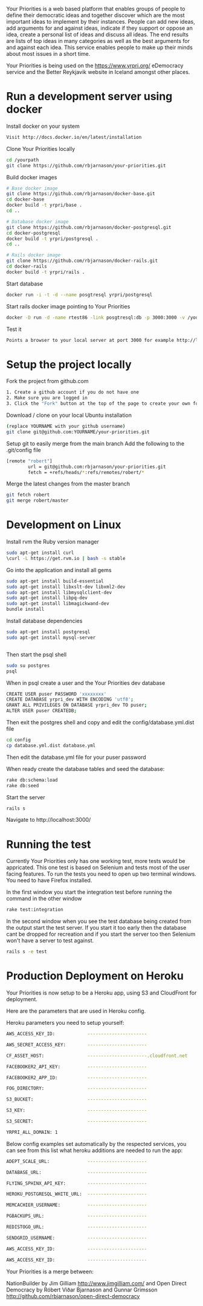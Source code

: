 Your Priorities is a web based platform that enables groups of people to define their democratic ideas and together discover which are the most important ideas to implement by their instances.  People can add new ideas, add arguments for and against ideas, indicate if they support or oppose an idea, create a personal list of ideas and discuss all ideas. The end results are lists of top ideas in many categories as well as the best arguments for and against each idea. This service enables people to make up their minds about most issues in a short time.

Your Priorities is being used on the https://www.yrpri.org/ eDemocracy service and the Better Reykjavik website in Iceland amongst other places.

Run a development server using docker
=====================================

Install docker on your system
````bash
Visit http://docs.docker.io/en/latest/installation
````

Clone Your Priorities locally
````bash
cd /yourpath
git clone https://github.com/rbjarnason/your-priorities.git
````

Build docker images
````bash
# Base docker image
git clone https://github.com/rbjarnason/docker-base.git
cd docker-base
docker build -t yrpri/base .
cd ..

# Database docker image
git clone https://github.com/rbjarnason/docker-postgresql.git
cd docker-postgresql
docker build -t yrpri/postgresql .
cd ..

# Rails docker image
git clone https://github.com/rbjarnason/docker-rails.git
cd docker-rails
docker build -t yrpri/rails .
````

Start database
````bash
docker run -i -t -d --name posgtresql yrpri/postgresql
````

Start rails docker image pointing to Your Priorities
````bash
docker -D run -d -name rtest86 -link posgtresql:db -p 3000:3000 -v /yourpath/your-priorities:/var/www/your-priorities -e APP_NAME=your-priorities yrpri/rails
````

Test it
````bash
Points a browser to your local server at port 3000 for example http://localhost:3000/ or http://your.ip.addr.number:3000
````

Setup the project locally
=========================

Fork the project from github.com
````bash
1. Create a github account if you do not have one
2. Make sure you are logged in
3. Click the "Fork" button at the top of the page to create your own fork
````

Download / clone on your local Ubuntu installation
````bash
(replace YOURNAME with your github username)
git clone git@github.com:YOURNAME/your-priorities.git
````

Setup git to easily merge from the main branch
Add the following to the .git/config file
````bash
[remote "robert"]
        url = git@github.com:rbjarnason/your-priorities.git
        fetch = +refs/heads/*:refs/remotes/robert/*
````

Merge the latest changes from the master branch
````bash
git fetch robert
git merge robert/master
````

Development on Linux
====================

Install rvm the Ruby version manager
````bash
sudo apt-get install curl
\curl -L https://get.rvm.io | bash -s stable
````

Go into the application and install all gems
````bash
sudo apt-get install build-essential
sudo apt-get install libxslt-dev libxml2-dev
sudo apt-get install libmysqlclient-dev
sudo apt-get install libpq-dev
sudo apt-get install libmagickwand-dev
bundle install
````

Install database dependencies
````bash
sudo apt-get install postgresql
sudo apt-get install mysql-server



````

Then start the psql shell
````bash
sudo su postgres
psql
````

When in psql create a user and the Your Priorities dev database
````bash
CREATE USER puser PASSWORD 'xxxxxxxx'
CREATE DATABASE yrpri_dev WITH ENCODING 'utf8';
GRANT ALL PRIVILEGES ON DATABASE yrpri_dev TO puser;
ALTER USER puser CREATEDB;
````

Then exit the postgres shell and copy and edit the config/database.yml.dist file
````bash
cd config
cp database.yml.dist database.yml
````

Then edit the database.yml file for your puser password

When ready create the database tables and seed the database:
````bash
rake db:schema:load
rake db:seed
````

Start the server
````bash
rails s
````

Navigate to http://localhost:3000/

Running the test
================

Currently Your Priorities only has one working test, more tests would be appricated. 
This one test is based on Selenium and tests most of the user facing features. To 
run the tests you need to open up two terminal windows.  You need to have Firefox 
installed.


In the first window you start the integration test before running the command in the other window
````bash
rake test:integration
````

In the second window when you see the test database being created from the output start the test server.
If you start it too early then the database cant be dropped for recreation and if you start the server too 
then Selenium won't have a server to test against.
````bash
rails s -e test
````

Production Deployment on Heroku
===============================

Your Priorities is now setup to be a Heroku app, using S3 and CloudFront for deployment.

Here are the parameters that are used in Heroku config.

Heroku parameters you need to setup yourself:
````bash
AWS_ACCESS_KEY_ID:            ----------------------
````
````bash
AWS_SECRET_ACCESS_KEY:        ----------------------
````
````bash
CF_ASSET_HOST:                ----------------------.cloudfront.net
````
````bash
FACEBOOKER2_API_KEY:          ----------------------
````
````bash
FACEBOOKER2_APP_ID:           ----------------------
````
````bash
FOG_DIRECTORY:                ----------------------
````
````bash
S3_BUCKET:                    ----------------------
````
````bash
S3_KEY:                       ----------------------
````
````bash
S3_SECRET:                    ----------------------
````
````bash
YRPRI_ALL_DOMAIN: 1
````

Below config examples set automatically by the respected services, you can see from this list what heroku additions are needed to run the app:

````bash
ADEPT_SCALE_URL:              ----------------------
````
````bash
DATABASE_URL:                 ----------------------
````
````bash
FLYING_SPHINX_API_KEY:        ----------------------
````
````bash
HEROKU_POSTGRESQL_WHITE_URL:  ----------------------
````
````bash
MEMCACHIER_USERNAME:          ----------------------
````
````bash
PGBACKUPS_URL:                ----------------------
````
````bash
REDISTOGO_URL:                ----------------------
````
````bash
SENDGRID_USERNAME:            ----------------------
````
````bash
AWS_ACCESS_KEY_ID:            ----------------------
````
````bash
AWS_ACCESS_KEY_ID:            ----------------------
````

Your Priorities is a merge between:

NationBuilder by Jim Gilliam http://www.jimgilliam.com/ and Open Direct Democracy by Róbert Viðar Bjarnason and Gunnar Grimsson http://github.com/rbjarnason/open-direct-democracy
